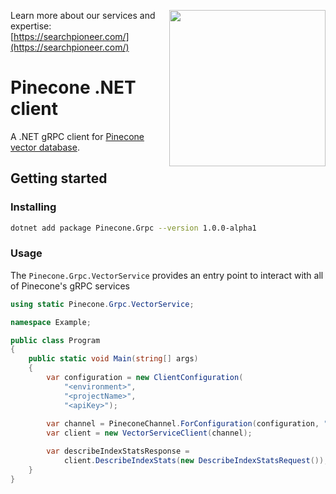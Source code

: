[<img align="right" width="250" height="auto" src="https://searchpioneer.com/assets/svg/logos/logo.svg">](https://searchpioneer.com/)

Learn more about our services and expertise: [https://searchpioneer.com/](https://searchpioneer.com/)

# Pinecone .NET client

A .NET gRPC client for [Pinecone vector database](https://www.pinecone.io/).

## Getting started

### Installing

```sh
dotnet add package Pinecone.Grpc --version 1.0.0-alpha1
```

### Usage

The `Pinecone.Grpc.VectorService` provides an entry point to interact with all of 
Pinecone's gRPC services

```csharp
using static Pinecone.Grpc.VectorService;

namespace Example;

public class Program
{
	public static void Main(string[] args)
	{
		var configuration = new ClientConfiguration(
		    "<environment>",
		    "<projectName>",
		    "<apiKey>");
		    
		var channel = PineconeChannel.ForConfiguration(configuration, "<indexName>");
		var client = new VectorServiceClient(channel);

		var describeIndexStatsResponse = 
		    client.DescribeIndexStats(new DescribeIndexStatsRequest());
	}
}
```
